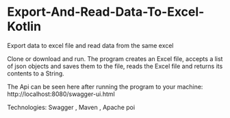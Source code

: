 # Export-And-Read-Data-To-Excel-Kotlin
Export data to excel file and read data from the same excel

Clone or download and run.
The program creates an Excel file,
accepts a list of json objects and saves them to the file,
reads the Excel file and returns its contents to a String.

The Api can be seen here after running the program to your machine: http://localhost:8080/swagger-ui.html

Technologies: Swagger  , Maven , Apache poi

